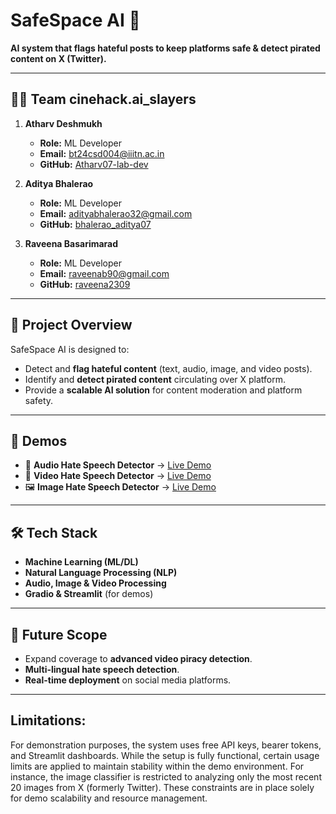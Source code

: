 # SafeSpace AI 🚀  
**AI system that flags hateful posts to keep platforms safe & detect pirated content on X (Twitter).**

---

## 👨‍💻 Team cinehack.ai_slayers

1. **Atharv Deshmukh**  
   - **Role:** ML Developer  
   - **Email:** bt24csd004@iiitn.ac.in  
   - **GitHub:** [Atharv07-lab-dev](https://github.com/Atharv07-lab-dev)  

2. **Aditya Bhalerao**  
   - **Role:** ML Developer  
   - **Email:** adityabhalerao32@gmail.com  
   - **GitHub:** [bhalerao_aditya07](https://github.com/bhalerao_aditya07)  

3. **Raveena Basarimarad**  
   - **Role:** ML Developer  
   - **Email:** raveenab90@gmail.com  
   - **GitHub:** [raveena2309](https://github.com/raveena2309)  

---

## 🎯 Project Overview  
SafeSpace AI is designed to:  
- Detect and **flag hateful content** (text, audio, image, and video posts).  
- Identify and **detect pirated content** circulating over X platform.  
- Provide a **scalable AI solution** for content moderation and platform safety.  

---

## 🚀 Demos  

- 🎤 **Audio Hate Speech Detector** → [Live Demo](https://f838bd12f724323f4a.gradio.live/)  
- 🎥 **Video Hate Speech Detector** → [Live Demo](https://clinometric-tissuey-celina.ngrok-free.dev/)  
- 🖼️ **Image Hate Speech Detector** → [Live Demo](https://rachelle-opprobrious-maurita.ngrok-free.dev/)  

---

## 🛠️ Tech Stack  
- **Machine Learning (ML/DL)**  
- **Natural Language Processing (NLP)**  
- **Audio, Image & Video Processing**  
- **Gradio & Streamlit** (for demos)  

---

## 📌 Future Scope  
- Expand coverage to **advanced video piracy detection**.  
- **Multi-lingual hate speech detection**.  
- **Real-time deployment** on social media platforms.  

---
## Limitations:
For demonstration purposes, the system uses free API keys, bearer tokens, and Streamlit dashboards. While the setup is fully functional, certain usage limits are applied to maintain stability within the demo environment. For instance, the image classifier is restricted to analyzing only the most recent 20 images from X (formerly Twitter). These constraints are in place solely for demo scalability and resource management.
